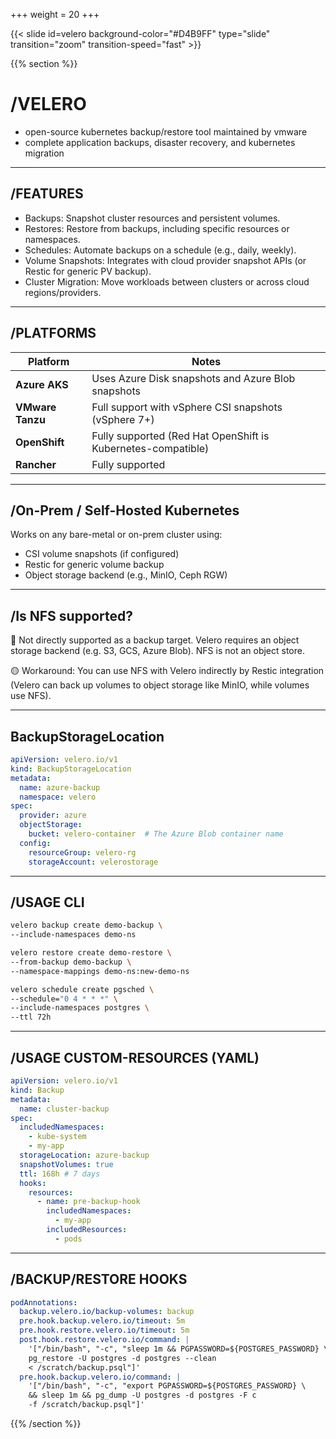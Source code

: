 +++
weight = 20
+++

{{< slide id=velero background-color="#D4B9FF" type="slide" transition="zoom" transition-speed="fast" >}}

{{% section %}}

# /VELERO
- open-source kubernetes backup/restore tool maintained by vmware
- complete application backups, disaster recovery, and kubernetes migration

---

## /FEATURES

- Backups: Snapshot cluster resources and persistent volumes.
- Restores: Restore from backups, including specific resources or namespaces.
- Schedules: Automate backups on a schedule (e.g., daily, weekly).
- Volume Snapshots: Integrates with cloud provider snapshot APIs (or Restic for generic PV backup).
- Cluster Migration: Move workloads between clusters or across cloud regions/providers.

---

## /PLATFORMS

| Platform         | Notes                                                         |
| ---------------- | ------------------------------------------------------------- |
| **Azure AKS**    | Uses Azure Disk snapshots and Azure Blob snapshots               |
| **VMware Tanzu** | Full support with vSphere CSI snapshots (vSphere 7+)          |
| **OpenShift**    | Fully supported (Red Hat OpenShift is Kubernetes-compatible)  |
| **Rancher**      | Fully supported                                               |

---

## /On-Prem / Self-Hosted Kubernetes
Works on any bare-metal or on-prem cluster using:

- CSI volume snapshots (if configured)
- Restic for generic volume backup
- Object storage backend (e.g., MinIO, Ceph RGW)

---

## /Is NFS supported?
🔴 Not directly supported as a backup target.
Velero requires an object storage backend (e.g. S3, GCS, Azure Blob). NFS is not an object store.

🟡 Workaround:
You can use NFS with Velero indirectly by Restic integration (Velero can back up volumes to object storage like MinIO, while volumes use NFS).

---

## BackupStorageLocation

```yaml
apiVersion: velero.io/v1
kind: BackupStorageLocation
metadata:
  name: azure-backup
  namespace: velero
spec:
  provider: azure
  objectStorage:
    bucket: velero-container  # The Azure Blob container name
  config:
    resourceGroup: velero-rg
    storageAccount: velerostorage
```

---

## /USAGE CLI

```bash
velero backup create demo-backup \
--include-namespaces demo-ns
```

```bash
velero restore create demo-restore \
--from-backup demo-backup \
--namespace-mappings demo-ns:new-demo-ns
```

```bash
velero schedule create pgsched \
--schedule="0 4 * * *" \
--include-namespaces postgres \
--ttl 72h
```

---

## /USAGE CUSTOM-RESOURCES (YAML)

```yaml
apiVersion: velero.io/v1
kind: Backup
metadata:
  name: cluster-backup
spec:
  includedNamespaces:
    - kube-system
    - my-app
  storageLocation: azure-backup
  snapshotVolumes: true
  ttl: 168h # 7 days
  hooks:
    resources:
      - name: pre-backup-hook
        includedNamespaces:
          - my-app
        includedResources:
          - pods
```

---

## /BACKUP/RESTORE HOOKS

```yaml
podAnnotations:
  backup.velero.io/backup-volumes: backup
  pre.hook.backup.velero.io/timeout: 5m
  pre.hook.restore.velero.io/timeout: 5m
  post.hook.restore.velero.io/command: |
    '["/bin/bash", "-c", "sleep 1m && PGPASSWORD=${POSTGRES_PASSWORD} \
    pg_restore -U postgres -d postgres --clean
    < /scratch/backup.psql"]'
  pre.hook.backup.velero.io/command: |
    '["/bin/bash", "-c", "export PGPASSWORD=${POSTGRES_PASSWORD} \
    && sleep 1m && pg_dump -U postgres -d postgres -F c
    -f /scratch/backup.psql"]'
```

{{% /section %}}